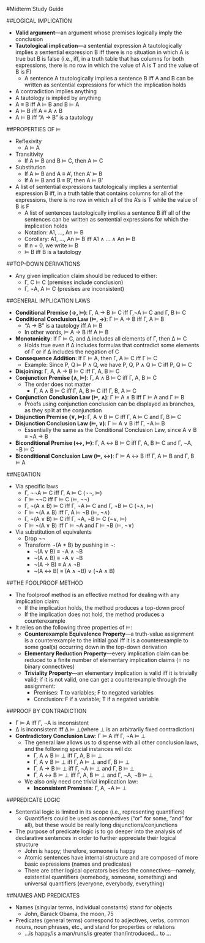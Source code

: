 #Midterm Study Guide

##LOGICAL IMPLICATION
- **Valid argument**—an argument whose premises logically imply the conclusion
- **Tautological implication**—a sentential expression A tautologically implies a sentential expression B iff there is no situation in which A is true but B is false (i.e., iff, in a truth table that has columns for both expressions, there is no row in which the value of A is T and the value of B is F)
  - A sentence A tautologically implies a sentence B iff A and B can be written as sentential expressions for which the implication holds
- A contradiction implies anything
- A tautology is implied by anything
- A ≡ B iff A ⊨ B and B ⊨ A
- A ⊨ B iff A ≡ A ∧ B
- A ⊨ B iff “A → B” is a tautology

##PROPERTIES OF ⊨
- Reflexivity
  - A  ⊨ A
- Transitivity
  - If A  ⊨ B and B  ⊨ C, then A  ⊨ C
- Substitution
  - If A  ⊨ B and A ≡ A’, then A’ ⊨ B
  - If A  ⊨ B and B ≡ B’, then A ⊨ B'
- A list of sentential expressions tautologically implies a sentential expression B iff, in a truth table that contains columns for all of the expressions, there is no row in which all of the A’s is T while the value of B is F
  - A list of sentences tautologically implies a sentence B iff all of the sentences can be written as sentential expressions for which the implication holds
  - Notation: A1, …, An ⊨ B
  - Corollary: A1, …, An ⊨ B iff A1 ∧ … ∧ An ⊨ B
  - If n = 0, we write ⊨ B
  - ⊨ B iff B is a tautology

##TOP-DOWN DERIVATIONS
- Any given implication claim should be reduced to either:
  - Γ, C ⊨ C (premises include conclusion)
  - Γ, ¬A, A ⊨ C (presises are inconsistent)

##GENERAL IMPLICATION LAWS
- **Conditional Premise (→, ⊨)**: Γ, A → B ⊨ C iff Γ,¬A ⊨ C and Γ, B ⊨ C
- **Conditional Conclusion Law (⊨, →)**: Γ ⊨ A → B iff Γ, A ⊨ B
  - “A → B” is a tautology iff A  ⊨ B
  - In other words, ⊨ A → B iff A  ⊨ B
- **Monotonicity**: If Γ ⊨ C, and Δ includes all elements of Γ, then Δ ⊨ C
  - Holds true even if Δ includes formulas that contradict some elements of Γ or if Δ includes the negation of C
- **Consequence Addition**: If Γ ⊨ A, then Γ, A ⊨ C iff Γ ⊨ C
  - Example: Since P, Q ⊨ P ∧ Q, we have P, Q, P ∧ Q ⊨ C iff P, Q ⊨ C
- **Disjoining**: Γ, A, A → B ⊨ C iff Γ, A, B ⊨ C
- C**onjunction Premise (∧, ⊨)**: Γ, A ∧ B ⊨ C iff Γ, A, B ⊨ C
  - The order does not matter
    - Γ, A ∧ B ⊨ C iff Γ, A, B ⊨ C iff Γ, B, A ⊨ C
- **Conjunction Conclusion Law (⊨, ∧)**: Γ ⊨ A ∧ B iff Γ ⊨ A and Γ ⊨ B
  - Proofs using conjunction conclusion can be displayed as branches, as they split at the conjunction
- **Disjunction Premise (∨, ⊨)**: Γ, A ∨ B ⊨ C iff Γ, A ⊨ C and Γ, B ⊨ C
- **Disjunction Conclusion Law (⊨, ∨)**: Γ ⊨ A ∨ B iff Γ, ¬A ⊨ B
  - Essentially the same as the Conditional Conclusion Law, since A ∨ B ≡ ¬A → B
- **Biconditional Premise (↔, ⊨)**: Γ, A ↔ B ⊨ C iff Γ, A, B ⊨ C and Γ, ¬A, ¬B ⊨ C
- **Biconditional Conclusion Law (⊨, ↔)**: Γ ⊨ A ↔ B iff Γ, A ⊨ B and Γ, B ⊨ A

##NEGATION
- Via specific laws
  - Γ, ¬¬A ⊨ C iff Γ, A ⊨ C (¬¬, ⊨)
  - Γ ⊨ ¬¬C iff Γ ⊨ C (⊨, ¬¬)
  - Γ, ¬(A ∧ B) ⊨ C iff Γ, ¬A ⊨ C and Γ, ¬B ⊨ C (¬∧, ⊨)
  - Γ ⊨ ¬(A ∧ B) iff Γ, A ⊨ ¬B (⊨, ¬∧)
  - Γ, ¬(A ∨ B) ⊨ C iff Γ, ¬A, ¬B ⊨ C (¬∨, ⊨)
  - Γ ⊨ ¬(A ∨ B) iff Γ ⊨ ¬A and Γ ⊨ ¬B (⊨, ¬∨)
- Via substitution of equivalents
  - Drop ¬¬
  - Transform ¬(A * B) by pushing in ¬:
    - ¬(A ∨ B) ≡ ¬A ∧ ¬B
    - ¬(A ∧ B) ≡ ¬A ∨ ¬B
    - ¬(A → B) ≡ A ∧ ¬B
    - ¬(A ↔ B) ≡ (A ∧ ¬B) ∨ (¬A ∧ B)

##THE FOOLPROOF METHOD
- The foolproof method is an effective method for dealing with any implication claim:
  - If the implication holds, the method produces a top-down proof
  - If the implication does not hold, the method produces a counterexample
- It relies on the following three properties of ⊨:
  - **Counterexample Equivalence Property**—a truth-value assignment is a counterexample to the initial goal iff it is a counterexample to some goal(s) occurring down in the top-down derivation
  - **Elementary Reduction Property**—every implication claim can be reduced to a finite number of elementary implication claims (= no binary connectives)
  - **Triviality Property**—an elementary implication is valid iff it is trivially valid; if it is not valid, one can get a counterexample through the assignment:
    - Premises: T to variables; F to negated variables
    - Conclusion: F if a variable; T if a negated variable

##PROOF BY CONTRADICTION
- Γ ⊨ A iff Γ, ¬A is inconsistent
- Δ is inconsistent iff Δ ⊨ ⊥(where ⊥ is an arbitrarily fixed contradiction)
- **Contradictory Conclusion Law**: Γ ⊨ A iff Γ, ¬A ⊨ ⊥
  - The general law allows us to dispense with all other conclusion laws, and the following special instances will do:
    - Γ, A ∧ B ⊨ ⊥ iff Γ, A, B ⊨ ⊥
    - Γ, A ∨ B ⊨ ⊥ iff Γ, A ⊨ ⊥ and Γ, B ⊨ ⊥
    - Γ, A → B ⊨ ⊥ iff Γ, ¬A ⊨ ⊥ and Γ, B ⊨ ⊥
    - Γ, A ↔ B ⊨ ⊥ iff Γ, A, B ⊨ ⊥ and Γ, ¬A, ¬B ⊨ ⊥
  - We also only need one trivial implication law:
    - **Inconsistent Premises**: Γ, A, ¬A ⊨ ⊥

##PREDICATE LOGIC
- Sentential logic is limited in its scope (i.e., representing quantifiers)
  - Quantifiers could be used as connectives (“or" for some, “and” for all), but these would be really long disjunctions/conjunctions
- The purpose of predicate logic is to go deeper into the analysis of declarative sentences in order to further appreciate their logical structure
  - John is happy; therefore, someone is happy
  - Atomic sentences have internal structure and are composed of more basic expressions (names and predicates)
  - There are other logical operators besides the connectives—namely, existential quantifiers (somebody, someone, something) and universal quantifiers (everyone, everybody, everything)

##NAMES AND PREDICATES
- Names (singular terms, individual constants) stand for objects
  - John, Barack Obama, the moon, 75
- Predicates (general terms) correspond to adjectives, verbs, common nouns, noun phrases, etc., and stand for properties or relations
  - …is happy/is a man/runs/is greater than/introduced… to ...